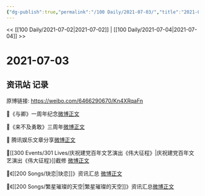 ```yaml
---
{"dg-publish":true,"permalink":"/100 Daily/2021-07-03/","title":"2021-07-03","created":"2023-04-09T22:14:44.774+08:00","updated":"2023-04-09T22:15:43.692+08:00"}
---
```



<< [[100 Daily/2021-07-02\|2021-07-02]] | [[100 Daily/2021-07-04\|2021-07-04]] >>

# 2021-07-03

## 资讯站 记录

原博链接: https://weibo.com/6466290670/Kn4XRqaFn

🌟《与卿》一周年纪念[微博正文](https://m.weibo.cn/6466290670/4654788802775100)

🌟《来不及勇敢》三周年[微博正文](https://m.weibo.cn/6466290670/4654808235509914)

🌟 腾讯娱乐文章分享[微博正文](https://m.weibo.cn/6466290670/4654976820840880)

🌟[[300 Events/301 Lives/庆祝建党百年文艺演出《伟大征程》\|庆祝建党百年文艺演出《伟大征程》]]截修 [微博正文](https://m.weibo.cn/6466290670/4654976804588828)

🌟《[[200 Songs/玦恋\|玦恋]]》资讯汇总 [微博正文](https://m.weibo.cn/6466290670/4654995402916868)

🌟《[[200 Songs/繁星璀璨的天空\|繁星璀璨的天空]]》资讯汇总[微博正文](https://m.weibo.cn/6466290670/4654989202948458)
